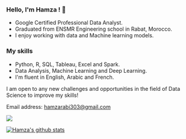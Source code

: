 
### Hello, I'm Hamza ! 👋
   * Google Certified Professional Data Analyst.
   * Graduated from ENSMR Engineering school in Rabat, Morocco. 
   * I enjoy working with data and Machine learning models. 
 ### My skills 
   * Python, R, SQL, Tableau, Excel and Spark. 
   * Data Analysis, Machine Learning and Deep Learning. 
   * I'm fluent in English, Arabic and French. 
   
  I am open to any new challenges and opportunities in the field of Data Science to improve my skills!
  
  Email address: hamzarabi303@gmail.com
  
  [<img src="https://img.shields.io/badge/linkedin-%230077B5.svg?&style=for-the-badge&logo=linkedin&logoColor=white" />](https://www.linkedin.com/in/hamza-rabi)  
  
[![Hamza's github stats](https://github-readme-stats.vercel.app/api?username=hamzarabi3)](https://github.com/anuraghazra/github-readme-stats)


